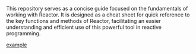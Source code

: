 This repository serves as a concise guide focused on the fundamentals of working with Reactor. It is designed as a cheat sheet for quick reference to the key functions and methods of Reactor, facilitating an easier understanding and efficient use of this powerful tool in reactive programming.

[example](./src/test/java/Reactor.java)